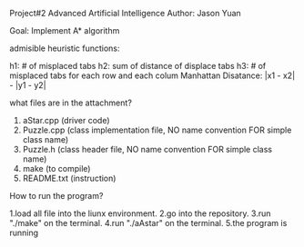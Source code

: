 Project#2 Advanced Artificial Intelligence
Author: Jason Yuan

Goal: Implement A* algorithm

admisible heuristic functions:

h1: # of misplaced tabs
h2: sum of distance of displace tabs
h3: # of misplaced tabs for each row and each colum
Manhattan Disatance: |x1 - x2| - |y1 - y2|


what files are in the attachment?

1. aStar.cpp (driver code)
2. Puzzle.cpp (class implementation file, NO name convention FOR simple class name)
3. Puzzle.h (class header file,  NO name convention FOR simple class name)
4. make (to compile)
5. README.txt (instruction)


How to run the program?

1.load all file into the liunx environment.
2.go into the repository.
3.run "./make" on the terminal.
4.run "./aAstar" on the terminal.
5.the program is running
